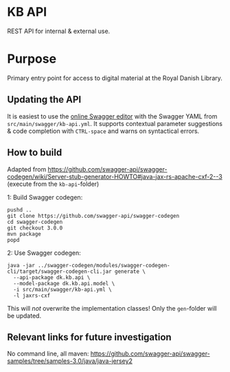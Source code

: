 # KB API

REST API for internal & external use.

# Purpose

Primary entry point for access to digital material at the Royal Danish Library.

## Updating the API

It is easiest to use the [online Swagger editor](https://editor.swagger.io/) with the Swagger YAML from
`src/main/swagger/kb-api.yml`. It supports contextual parameter suggestions & code completion with `CTRL-space`
and warns on syntactical errors.

## How to build

Adapted from
https://github.com/swagger-api/swagger-codegen/wiki/Server-stub-generator-HOWTO#java-jax-rs-apache-cxf-2--3
(execute from the `kb-api`-folder)

 1: Build Swagger codegen:  
```
pushd .. 
git clone https://github.com/swagger-api/swagger-codegen
cd swagger-codegen
git checkout 3.0.0
mvn package
popd
```

2: Use Swagger codegen:
   
   
```
java -jar ../swagger-codegen/modules/swagger-codegen-cli/target/swagger-codegen-cli.jar generate \
  --api-package dk.kb.api \
  --model-package dk.kb.api.model \
  -i src/main/swagger/kb-api.yml \
  -l jaxrs-cxf
```

This will *not* overwrite the implementation classes! Only the `gen`-folder will be updated.

## Relevant links for future investigation

No command line, all maven:
https://github.com/swagger-api/swagger-samples/tree/samples-3.0/java/java-jersey2
